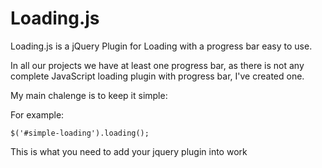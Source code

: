 Loading.js
==========
Loading.js is a jQuery Plugin for Loading with a progress bar easy to use.

In all our projects we have at least one progress bar, as there is not any complete JavaScript loading plugin with progress bar, I've created one. 

My main chalenge is to keep it simple:

For example:
```
$('#simple-loading').loading();
```
This is what you need to add your jquery plugin into work